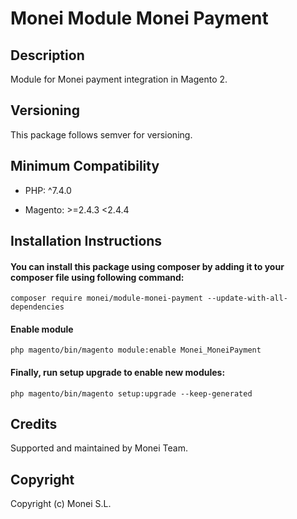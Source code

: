# Monei Module Monei Payment

## Description
Module for Monei payment integration in Magento 2.

## Versioning
This package follows semver for versioning.

## Minimum Compatibility
- PHP: ^7.4.0

- Magento: >=2.4.3 <2.4.4

## Installation Instructions
#### You can install this package using composer by adding it to your composer file using following command:

`composer require monei/module-monei-payment --update-with-all-dependencies`

#### Enable module 

`php magento/bin/magento module:enable Monei_MoneiPayment`

#### Finally, run setup upgrade to enable new modules:

`php magento/bin/magento setup:upgrade --keep-generated`

## Credits
Supported and maintained by Monei Team.

## Copyright
Copyright (c) Monei S.L.
